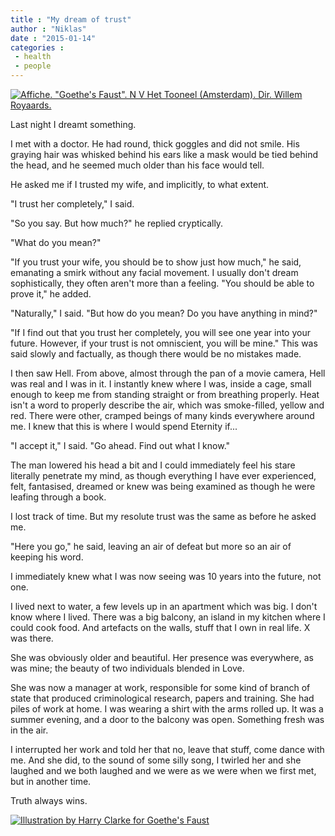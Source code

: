 ```yaml
---
title : "My dream of trust"
author : "Niklas"
date : "2015-01-14"
categories : 
 - health
 - people
---
```


[![Affiche. "Goethe's Faust". N V Het Tooneel (Amsterdam). Dir. Willem Royaards.](https://niklasblog.com/wp-content/Goethes_Faust.jpeg)](https://niklasblog.com/wp-content/Goethes_Faust.jpeg)

Last night I dreamt something.

I met with a doctor. He had round, thick goggles and did not smile. His graying hair was whisked behind his ears like a mask would be tied behind the head, and he seemed much older than his face would tell.

He asked me if I trusted my wife, and implicitly, to what extent.

"I trust her completely," I said.

"So you say. But how much?" he replied cryptically.

"What do you mean?"

"If you trust your wife, you should be to show just how much," he said, emanating a smirk without any facial movement. I usually don't dream sophistically, they often aren't more than a feeling. "You should be able to prove it," he added.

"Naturally," I said. "But how do you mean? Do you have anything in mind?"

"If I find out that you trust her completely, you will see one year into your future. However, if your trust is not omniscient, you will be mine." This was said slowly and factually, as though there would be no mistakes made.

I then saw Hell. From above, almost through the pan of a movie camera, Hell was real and I was in it. I instantly knew where I was, inside a cage, small enough to keep me from standing straight or from breathing properly. Heat isn't a word to properly describe the air, which was smoke-filled, yellow and red. There were other, cramped beings of many kinds everywhere around me. I knew that this is where I would spend Eternity if...

"I accept it," I said. "Go ahead. Find out what I know."

The man lowered his head a bit and I could immediately feel his stare literally penetrate my mind, as though everything I have ever experienced, felt, fantasised, dreamed or knew was being examined as though he were leafing through a book.

I lost track of time. But my resolute trust was the same as before he asked me.

"Here you go," he said, leaving an air of defeat but more so an air of keeping his word.

I immediately knew what I was now seeing was 10 years into the future, not one.

I lived next to water, a few levels up in an apartment which was big. I don't know where I lived. There was a big balcony, an island in my kitchen where I could cook food. And artefacts on the walls, stuff that I own in real life. X was there.

She was obviously older and beautiful. Her presence was everywhere, as was mine; the beauty of two individuals blended in Love.

She was now a manager at work, responsible for some kind of branch of state that produced criminological research, papers and training. She had piles of work at home. I was wearing a shirt with the arms rolled up. It was a summer evening, and a door to the balcony was open. Something fresh was in the air.

I interrupted her work and told her that no, leave that stuff, come dance with me. And she did, to the sound of some silly song, I twirled her and she laughed and we both laughed and we were as we were when we first met, but in another time.

Truth always wins.

[![Illustration by Harry Clarke for Goethe's Faust](https://niklasblog.com/wp-content/Page_004_Faust_1925.png)](https://niklasblog.com/wp-content/Page_004_Faust_1925.png)
